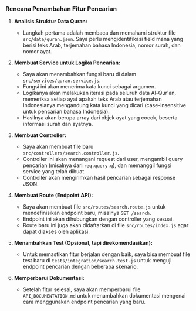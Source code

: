 ### Rencana Penambahan Fitur Pencarian

1.  **Analisis Struktur Data Quran:**
    *   Langkah pertama adalah membaca dan memahami struktur file `src/data/quran.json`. Saya perlu mengidentifikasi field mana yang berisi teks Arab, terjemahan bahasa Indonesia, nomor surah, dan nomor ayat.

2.  **Membuat Service untuk Logika Pencarian:**
    *   Saya akan menambahkan fungsi baru di dalam `src/services/quran.service.js`.
    *   Fungsi ini akan menerima kata kunci sebagai argumen.
    *   Logikanya akan melakukan iterasi pada seluruh data Al-Qur'an, memeriksa setiap ayat apakah teks Arab atau terjemahan Indonesianya mengandung kata kunci yang dicari (case-insensitive untuk pencarian bahasa Indonesia).
    *   Hasilnya akan berupa array dari objek ayat yang cocok, beserta informasi surah dan ayatnya.

3.  **Membuat Controller:**
    *   Saya akan membuat file baru `src/controllers/search.controller.js`.
    *   Controller ini akan menangani request dari user, mengambil query pencarian (misalnya dari `req.query.q`), dan memanggil fungsi service yang telah dibuat.
    *   Controller akan mengirimkan hasil pencarian sebagai response JSON.

4.  **Membuat Route (Endpoint API):**
    *   Saya akan membuat file `src/routes/search.route.js` untuk mendefinisikan endpoint baru, misalnya `GET /search`.
    *   Endpoint ini akan dihubungkan dengan controller yang sesuai.
    *   Route baru ini juga akan didaftarkan di file `src/routes/index.js` agar dapat diakses oleh aplikasi.

5.  **Menambahkan Test (Opsional, tapi direkomendasikan):**
    *   Untuk memastikan fitur berjalan dengan baik, saya bisa membuat file test baru di `tests/integration/search.test.js` untuk menguji endpoint pencarian dengan beberapa skenario.

6.  **Memperbarui Dokumentasi:**
    *   Setelah fitur selesai, saya akan memperbarui file `API_DOCUMENTATION.md` untuk menambahkan dokumentasi mengenai cara menggunakan endpoint pencarian yang baru.
